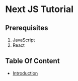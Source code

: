 # Next JS Tutorial

## Prerequisites

1. JavaScript
2. React

## Table Of Content

- [Introduction](./intro.md)
